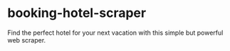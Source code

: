 # booking-hotel-scraper
Find the perfect hotel for your next vacation with this simple but powerful web scraper.
